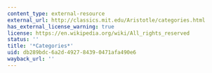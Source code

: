 ```yaml
---
content_type: external-resource
external_url: http://classics.mit.edu/Aristotle/categories.html
has_external_license_warning: true
license: https://en.wikipedia.org/wiki/All_rights_reserved
status: ''
title: '*Categories*'
uid: db289bdc-6a2d-4927-8439-0471afa490e6
wayback_url: ''
---
```

